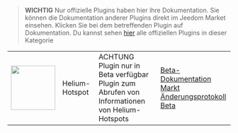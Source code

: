 
>**WICHTIG**
>Nur offizielle Plugins haben hier ihre Dokumentation. Sie können die Dokumentation anderer Plugins direkt im Jeedom Market einsehen. Klicken Sie bei dem betreffenden Plugin auf Dokumentation.
>Du kannst sehen [hier](https://market.jeedom.com/index.php?v=d&p=market&type=plugin&categorie=heliumhotspot) alle offiziellen Plugins in dieser Kategorie


| | | | |
|--- | --- | --- | ---|
|<img src="./beta/._icon.png" class="pluginLogo" width="100" />|Helium-Hotspot|ACHTUNG Plugin nur in Beta verfügbar<br/>Plugin zum Abrufen von Informationen von Helium-Hotspots|[Beta-Dokumentation](./beta/index.md)<br/>[Markt](https://market.jeedom.com/index.php?v=d&p=market_display&id=4315)<br/>[Änderungsprotokoll Beta](./beta/changelog.md)|
